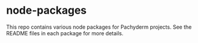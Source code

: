 # node-packages
This repo contains various node packages for Pachyderm projects. See the README files in each package for more details.
